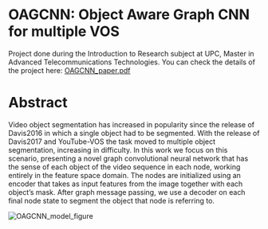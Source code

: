 # OAGCNN: Object Aware Graph CNN for multiple VOS
Project done during the Introduction to Research subject at UPC, Master in Advanced Telecommunications Technologies. You can check the details of the project here: [OAGCNN_paper.pdf](https://github.com/acaelles97/OAGCNN/files/6937412/OAGCNN_paper.pdf)

# Abstract
Video object segmentation has increased in popularity since the release of Davis2016 in which a single object had to be segmented. With the release of Davis2017 and YouTube-VOS the task moved to multiple object segmentation, increasing in difficulty. In this work we focus on this scenario, presenting a novel graph convolutional neural network that has the sense of each object of the video sequence in each node, working entirely in the feature space domain. The nodes are initialized using an encoder that takes as input features from the image together with each object’s mask. After graph message passing, we use a decoder on each final node state to segment the object that node is referring to.

![OAGCNN_model_figure](https://user-images.githubusercontent.com/46324089/128324753-9c10c23a-d752-44db-b5f4-4c840d564d61.png)
